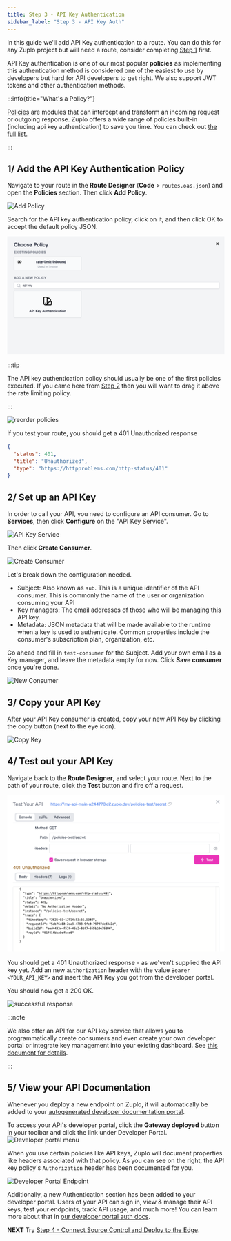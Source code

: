 ```yaml
---
title: Step 3 - API Key Authentication
sidebar_label: "Step 3 - API Key Auth"
---
```


In this guide we'll add API Key authentication to a route. You can do this for
any Zuplo project but will need a route, consider completing
[Step 1](./step-1-setup-basic-gateway.md) first.

API Key authentication is one of our most popular **policies** as implementing
this authentication method is considered one of the easiest to use by developers
but hard for API developers to get right. We also support JWT tokens and other
authentication methods.

:::info{title="What's a Policy?"}

[Policies](./policies.md) are modules that can intercept and transform an
incoming request or outgoing response. Zuplo offers a wide range of policies
built-in (including api key authentication) to save you time. You can check out
[the full list](../policies.md).

:::

## 1/ Add the API Key Authentication Policy

Navigate to your route in the **Route Designer** (**Code** > `routes.oas.json`)
and open the **Policies** section. Then click **Add Policy**.

![Add Policy](../../public/media/step-3-add-api-key-auth/image.png)

Search for the API key authentication policy, click on it, and then click OK to
accept the default policy JSON.

![Add API Key Authentication](../../public/media/step-3-add-api-key-auth/choose-policy.png)

:::tip

The API key authentication policy should usually be one of the first policies
executed. If you came here from [Step 2](./step-2-add-rate-limiting.md) then you
will want to drag it above the rate limiting policy.

:::

![reorder policies](../../public/media/step-3-add-api-key-auth/image-1.gif)

If you test your route, you should get a 401 Unauthorized response

```json
{
  "status": 401,
  "title": "Unauthorized",
  "type": "https://httpproblems.com/http-status/401"
}
```

## 2/ Set up an API Key

In order to call your API, you need to configure an API consumer. Go to
**Services**, then click **Configure** on the "API Key Service".

![API Key Service](../../public/media/step-3-add-api-key-auth/image-2.png)

Then click **Create Consumer**.

![Create Consumer](../../public/media/step-2-add-api-key-auth/image-8.png)

Let's break down the configuration needed.

- Subject: Also known as `sub`. This is a unique identifier of the API consumer.
  This is commonly the name of the user or organization consuming your API
- Key managers: The email addresses of those who will be managing this API key.
- Metadata: JSON metadata that will be made available to the runtime when a key
  is used to authenticate. Common properties include the consumer's subscription
  plan, organization, etc.

Go ahead and fill in `test-consumer` for the Subject. Add your own email as a
Key manager, and leave the metadata empty for now. Click **Save consumer** once
you're done.

![New Consumer](../../public/media/step-3-add-api-key-auth/image-3.png)

## 3/ Copy your API Key

After your API Key consumer is created, copy your new API Key by clicking the
copy button (next to the eye icon).

![Copy Key](../../public/media/step-3-add-api-key-auth/image-4.png)

## 4/ Test out your API Key

Navigate back to the **Route Designer**, and select your route. Next to the path
of your route, click the **Test** button and fire off a request.

![Failed unauthorized error](../../public/media/step-3-add-api-key-auth/test-policy.png)

You should get a 401 Unauthorized response - as we'ven't supplied the API key
yet. Add an new `authorization` header with the value `Bearer <YOUR_API_KEY>`
and insert the API Key you got from the developer portal.

You should now get a 200 OK.

![successful response](../../public/media/step-3-add-api-key-auth/image-6.png)

:::note

We also offer an API for our API key service that allows you to programmatically
create consumers and even create your own developer portal or integrate key
management into your existing dashboard. See
[this document for details](./api-key-api.md).

:::

## 5/ View your API Documentation

Whenever you deploy a new endpoint on Zuplo, it will automatically be added to
your [autogenerated developer documentation portal](./developer-portal).

To access your API's developer portal, click the **Gateway deployed** button in
your toolbar and click the link under Developer Portal.
![Developer portal menu](../../public/media/step-2-add-rate-limiting/image-5.png)

When you use certain policies like API keys, Zuplo will document properties like
headers associated with that policy. As you can see on the right, the API key
policy's `Authorization` header has been documented for you.

![Developer Portal Endpoint](../../public/media/step-3-add-api-key-auth/image-7.png)

Additionally, a new Authentication section has been added to your developer
portal. Users of your API can sign in, view & manage their API keys, test your
endpoints, track API usage, and much more! You can learn more about that in
[our developer portal auth docs](/docs/legacy/dev-portal/dev-portal-auth).

**NEXT** Try
[Step 4 - Connect Source Control and Deploy to the Edge](./step-4-deploying-to-the-edge.md).
